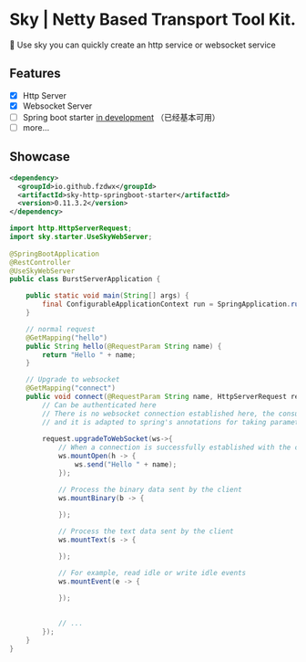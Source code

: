 # Sky | Netty Based Transport Tool Kit.

🚀 Use sky you can quickly create an http service or websocket service

## Features

- [x] Http Server
- [x] Websocket Server
- [ ] Spring boot starter [in development](https://github.com/fzdwx/sky/issues/11) （已经基本可用）
- [ ] more...

## Showcase

```xml
<dependency>
  <groupId>io.github.fzdwx</groupId>
  <artifactId>sky-http-springboot-starter</artifactId>
  <version>0.11.3.2</version>
</dependency>
```

```java
import http.HttpServerRequest;
import sky.starter.UseSkyWebServer;
        
@SpringBootApplication
@RestController
@UseSkyWebServer
public class BurstServerApplication {

    public static void main(String[] args) {
        final ConfigurableApplicationContext run = SpringApplication.run(BurstServerApplication.class);
    }

    // normal request
    @GetMapping("hello")
    public String hello(@RequestParam String name) {
        return "Hello " + name;
    }

    // Upgrade to websocket
    @GetMapping("connect")
    public void connect(@RequestParam String name, HttpServerRequest request) {
        // Can be authenticated here
        // There is no websocket connection established here, the consumption is small,
        // and it is adapted to spring's annotations for taking parameters.
        
        request.upgradeToWebSocket(ws->{
            // When a connection is successfully established with the client
            ws.mountOpen(h -> {
                ws.send("Hello " + name);
            });

            // Process the binary data sent by the client
            ws.mountBinary(b -> {
                
            });

            // Process the text data sent by the client
            ws.mountText(s -> {

            });

            // For example, read idle or write idle events
            ws.mountEvent(e -> {

            });
            
            
            // ...
        });
    }
}
```